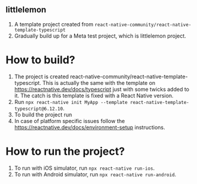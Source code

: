 ## littlelemon
1. A template project created from `react-native-community/react-native-template-typescript`
2. Gradually build up for a Meta test project, which is littlelemon project.

# How to build?
1. The project is created react-native-community/react-native-template-typescript. This is actually the same with the template on   <https://reactnative.dev/docs/typescript> just with some twicks added to it. The catch is this template is fixed with a React Native version.
2. Run ```npx react-native init MyApp --template react-native-template-typescript@6.12.10```.
3. To build the project run <npx react-native start>
4. In case of platform specific issues follow the <https://reactnative.dev/docs/environment-setup> instructions.

# How to run the project?
1. To run with iOS simulator, run ```npx react-native run-ios```.
2. To run with Android simulator, run ```npx react-native run-android```.
